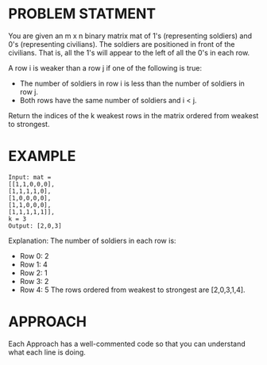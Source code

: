 # PROBLEM STATMENT

You are given an m x n binary matrix mat of 1's (representing soldiers) and 0's (representing civilians). The soldiers are positioned in front of the civilians. That is, all the 1's will appear to the left of all the 0's in each row.

A row i is weaker than a row j if one of the following is true:

 - The number of soldiers in row i is less than the number of soldiers in row j.
 - Both rows have the same number of soldiers and i < j.

Return the indices of the k weakest rows in the matrix ordered from weakest to strongest.

# EXAMPLE

    Input: mat = 
    [[1,1,0,0,0],
    [1,1,1,1,0],
    [1,0,0,0,0],
    [1,1,0,0,0],
    [1,1,1,1,1]], 
    k = 3
    Output: [2,0,3]

Explanation: 
The number of soldiers in each row is: 
- Row 0: 2 
- Row 1: 4 
- Row 2: 1 
- Row 3: 2 
- Row 4: 5 
The rows ordered from weakest to strongest are [2,0,3,1,4].

# APPROACH

Each Approach has a well-commented code so that you can understand what each line is doing.

 